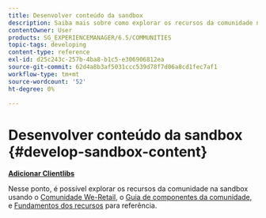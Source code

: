 ```yaml
---
title: Desenvolver conteúdo da sandbox
description: Saiba mais sobre como explorar os recursos da comunidade na sandbox junto com o Guia de componentes da comunidade e o Feature Essentials para referência.
contentOwner: User
products: SG_EXPERIENCEMANAGER/6.5/COMMUNITIES
topic-tags: developing
content-type: reference
exl-id: d25c243c-257b-4ba8-b1c5-e306906812ea
source-git-commit: 62d4a8b3af5031ccc539d78f7d06a8cd1fec7af1
workflow-type: tm+mt
source-wordcount: '52'
ht-degree: 0%

---
```


# Desenvolver conteúdo da sandbox  {#develop-sandbox-content}

**[Adicionar Clientlibs](add-clientlibs.md)**

Nesse ponto, é possível explorar os recursos da comunidade na sandbox usando o [Comunidade We-Retail](../../help/sites-developing/we-retail.md), o [Guia de componentes da comunidade](components-guide.md), e [Fundamentos dos recursos](essentials.md) para referência.
